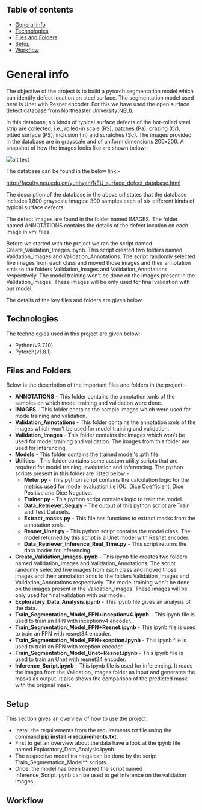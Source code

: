 ## Table of contents
* [General info](#general-info)
* [Technologies](#technologies)
* [Files and Folders](#files-and-folders)
* [Setup](#Setup)
* [Workflow](#Workflow)



# General info
The objective of the project is to build a pytorch segmentation model which can identify defect location on steel surface. The segmentation model used here is Unet with Resnet encoder. For this we have used the open surface defect database from Northeaster University(NEU).

In this database, six kinds of typical surface defects of the hot-rolled steel strip are collected, i.e., rolled-in scale (RS), patches (Pa), crazing (Cr), pitted surface (PS), inclusion (In) and scratches (Sc). The images provided in the database are in grayscale and of uniform dimensions 200x200. A snapshot of how the images looks like are shown below:-


![alt text](http://faculty.neu.edu.cn/yunhyan/Webpage%20for%20article/NEU%20surface%20defect%20database/Fig.2.png)


The database can be found in the below link:-

http://faculty.neu.edu.cn/yunhyan/NEU_surface_defect_database.html

The description of the database in the above url states that the database includes 1,800 grayscale images: 300 samples each of six different kinds of typical surface defects

The defect images are found in the folder named IMAGES. The folder named ANNOTATIONS contains the details of the defect location on each image in xml files.

Before we started with the project we ran the script named Create_Validation_Images.ipynb. This script created two folders named Validation_Images and Validation_Annotations. The script randomly selected five images from each class and moved those images and their annotation xmls to the folders Validation_Images and Validation_Annotations respectively. The model training won't be done on the images present in the Validation_Images. These images will be only used for final validation with our model.

The details of the key files and folders are given below.

## Technologies

The technologies used in this project are given below:-

* Python(v3.7.10)
* Pytorch(v1.8.1)


## Files and Folders

Below is the description of the important files and folders in the project:-

* **ANNOTATIONS** - This folder contains the annotation xmls of the samples on which model training and validation were done.
* **IMAGES** - This folder contains the sample images which were used for mode training and validation.
* **Validation_Annotations** - This folder contains the annotation xmls of the images which won't be used for model training and validation.
* **Validation_Images** - This folder contains the images which won't be used for model training and validation. The images from this folder are used for inferencing.
* **Models** - This folder contains the trained model's .pth file.
* **Utilities** - This folder contains some custom utility scripts that are required for model training, evalutation and inferencing. The python scripts present in this folder are listed below:-
  * **Meter.py** - This python script contains the calculation logic for the metrics used for model evaluation i.e IOU, Dice Coefficient, Dice Positive and Dice Negative.
  * **Trainer.py** - This python script contains logic to train the model. 
  * **Data_Retriever_Seg.py** - The output of this python script are Train and Test Datasets.
  * **Extract_masks.py** - This file has functions to extract masks from the annotation xmls.
  * **Resnet_Unet.py** - This python script contains the model class. The model returned by this script is a Unet model with Resnet encoder.
  * **Data_Retriever_Inference_Real_Time.py** - This script returns the data loader for inferencing.
* **Create_Validation_Images.ipynb** - This ipynb file creates two folders named Validation_Images and Validation_Annotations. The script randomly selected five images from each     class and moved those images and their annotation xmls to the folders Validation_Images and Validation_Annotations respectively. The model training won't be done on the images present in the Validation_Images. These images will be only used for final validation with our model.
* **Exploratory_Data_Analysis.ipynb** - This ipynb file gives an analysis of the data.
* **Train_Segmentation_Model_FPN+inceptionv4.ipynb** - This ipynb file is used to train an FPN with inceptionv4 encoder.
* **Train_Segmentation_Model_FPN+Resnet.ipynb** - This ipynb file is used to train an FPN with resnet34 encoder.
* **Train_Segmentation_Model_FPN+xception.ipynb** - This ipynb file is used to train an FPN with xception encoder.
* **Train_Segmentation_Model_Unet+Resnet.ipynb** - This ipynb file is used to train an Unet with resnet34 encoder.
* **Inference_Script.ipynb** - This ipynb file is used for inferencing. It reads the images from the Validation_Images folder as input and generates the masks as output. It also shows the comparison of the predicted mask with the original mask.

## Setup

This section gives an overview of how to use the project.

* Install the requirements from the requirements.txt file using the command **pip install -r requirements.txt**.
* First to get an overview about the data have a look at the ipynb file named Exploratory_Data_Analysis.ipynb.
* The respective model trainings can be done by the script Train_Segmentation_Model** scripts.
* Once, the model has been trained the script named Inference_Script.ipynb can be used to get inference on the validation images.

## Workflow
